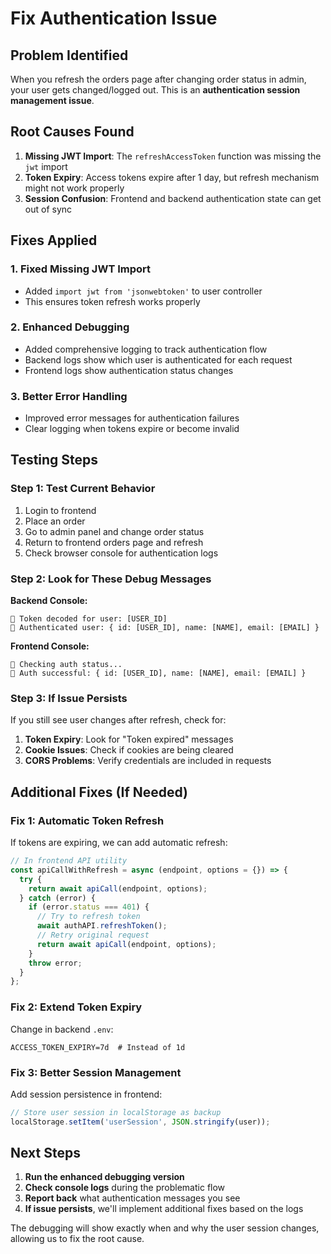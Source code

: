 # Fix Authentication Issue

## Problem Identified
When you refresh the orders page after changing order status in admin, your user gets changed/logged out. This is an **authentication session management issue**.

## Root Causes Found

1. **Missing JWT Import**: The `refreshAccessToken` function was missing the `jwt` import
2. **Token Expiry**: Access tokens expire after 1 day, but refresh mechanism might not work properly
3. **Session Confusion**: Frontend and backend authentication state can get out of sync

## Fixes Applied

### 1. Fixed Missing JWT Import
- Added `import jwt from 'jsonwebtoken'` to user controller
- This ensures token refresh works properly

### 2. Enhanced Debugging
- Added comprehensive logging to track authentication flow
- Backend logs show which user is authenticated for each request
- Frontend logs show authentication status changes

### 3. Better Error Handling
- Improved error messages for authentication failures
- Clear logging when tokens expire or become invalid

## Testing Steps

### Step 1: Test Current Behavior
1. Login to frontend
2. Place an order
3. Go to admin panel and change order status
4. Return to frontend orders page and refresh
5. Check browser console for authentication logs

### Step 2: Look for These Debug Messages

**Backend Console:**
```
🔐 Token decoded for user: [USER_ID]
🔐 Authenticated user: { id: [USER_ID], name: [NAME], email: [EMAIL] }
```

**Frontend Console:**
```
🔐 Checking auth status...
🔐 Auth successful: { id: [USER_ID], name: [NAME], email: [EMAIL] }
```

### Step 3: If Issue Persists

If you still see user changes after refresh, check for:

1. **Token Expiry**: Look for "Token expired" messages
2. **Cookie Issues**: Check if cookies are being cleared
3. **CORS Problems**: Verify credentials are included in requests

## Additional Fixes (If Needed)

### Fix 1: Automatic Token Refresh
If tokens are expiring, we can add automatic refresh:

```javascript
// In frontend API utility
const apiCallWithRefresh = async (endpoint, options = {}) => {
  try {
    return await apiCall(endpoint, options);
  } catch (error) {
    if (error.status === 401) {
      // Try to refresh token
      await authAPI.refreshToken();
      // Retry original request
      return await apiCall(endpoint, options);
    }
    throw error;
  }
};
```

### Fix 2: Extend Token Expiry
Change in backend `.env`:
```
ACCESS_TOKEN_EXPIRY=7d  # Instead of 1d
```

### Fix 3: Better Session Management
Add session persistence in frontend:
```javascript
// Store user session in localStorage as backup
localStorage.setItem('userSession', JSON.stringify(user));
```

## Next Steps

1. **Run the enhanced debugging version**
2. **Check console logs** during the problematic flow
3. **Report back** what authentication messages you see
4. **If issue persists**, we'll implement additional fixes based on the logs

The debugging will show exactly when and why the user session changes, allowing us to fix the root cause.